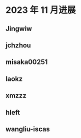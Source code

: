 # 2023 年 11 月进展

## Jingwiw

## jchzhou

## misaka00251

## laokz

## xmzzz

## hleft

## wangliu-iscas
